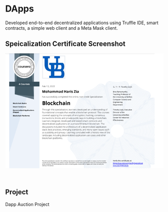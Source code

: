 # DApps
Developed end-to-end decentralized applications using Truffle IDE, smart contracts, a simple web client and a Meta Mask client. 

## Speicalization Certificate Screenshot
![picture](certificate.png)

<br />

## Project

Dapp Auction Project <br />
